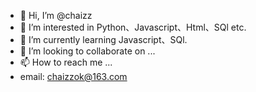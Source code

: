 - 👋 Hi, I’m @chaizz
- 👀 I’m interested in Python、Javascript、Html、SQl etc.
- 🌱 I’m currently learning Javascript、SQl.
- 💞️ I’m looking to collaborate on ...
- 📫 How to reach me ...
- email: chaizzok@163.com

<!---
chaizz/chaizz is a ✨ special ✨ repository because its `README.md` (this file) appears on your GitHub profile.
You can click the Preview link to take a look at your changes.
--->
